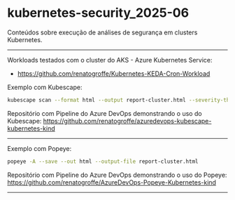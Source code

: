 # kubernetes-security_2025-06
Conteúdos sobre execução de análises de segurança em clusters Kubernetes.

---

Workloads testados com o cluster do AKS - Azure Kubernetes Service:
- https://github.com/renatogroffe/Kubernetes-KEDA-Cron-Workload

Exemplo com Kubescape:

```bash
kubescape scan --format html --output report-cluster.html --severity-threshold high
```

Repositório com Pipeline do Azure DevOps demonstrando o uso do Kubescape: https://github.com/renatogroffe/azuredevops-kubescape-kubernetes-kind

---

Exemplo com Popeye:

```bash
popeye -A --save --out html --output-file report-cluster.html
```

Repositório com Pipeline do Azure DevOps demonstrando o uso do Popeye: https://github.com/renatogroffe/AzureDevOps-Popeye-Kubernetes-kind

---
